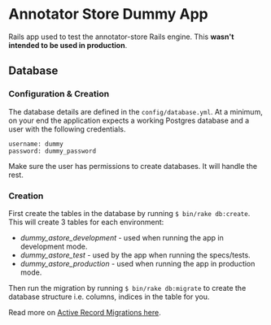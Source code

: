 Annotator Store Dummy App
=========================

Rails app used to test the annotator-store Rails engine. This **wasn't intended
to be used in production**.


Database
--------

### Configuration & Creation

The database details are defined in the `config/database.yml`. At a minimum, on
your end the application expects a working Postgres database and a user with the
following credentials.

```
username: dummy
password: dummy_password
```

Make sure the user has permissions to create databases. It will handle the rest.

### Creation

First create the tables in the database by running `$ bin/rake db:create`. This
will create 3 tables for each environment:

* _dummy_astore_development_ - used when running the app in development mode.
* _dummy_astore_test_ - used by the app when running the specs/tests.
* _dummy_astore_production_ - used when running the app in production mode.

Then run the migration by running `$ bin/rake db:migrate` to create the database
structure i.e. columns, indices in the table for you.

Read more on [Active Record Migrations here][1].

[1]: http://guides.rubyonrails.org/migrations.html
